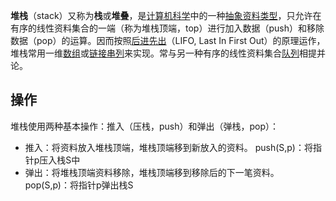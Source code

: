 


**堆栈**（stack）又称为**栈**或**堆叠**，是[计算机科学](https://zh.wikipedia.org/wiki/%E8%A8%88%E7%AE%97%E6%A9%9F%E7%A7%91%E5%AD%B8 "计算机科学")中的一种[抽象资料类型](https://zh.wikipedia.org/wiki/%E6%8A%BD%E8%B1%A1%E8%B3%87%E6%96%99%E5%9E%8B%E5%88%A5 "抽象资料类型")，只允许在有序的线性资料集合的一端（称为堆栈顶端，top）进行加入数据（push）和移除数据（pop）的运算。因而按照[后进先出](https://zh.wikipedia.org/wiki/%E5%BE%8C%E9%80%B2%E5%85%88%E5%87%BA%E6%BC%94%E7%AE%97%E6%B3%95 "后进先出算法")（LIFO, Last In First Out）的原理运作，堆栈常用一维[数组](https://zh.wikipedia.org/wiki/%E9%99%A3%E5%88%97 "数组")或[链接串列](https://zh.wikipedia.org/wiki/%E9%80%A3%E7%B5%90%E4%B8%B2%E5%88%97 "链接串列")来实现。常与另一种有序的线性资料集合[队列](https://zh.wikipedia.org/wiki/%E4%BD%87%E5%88%97 "队列")相提并论。
## 操作
堆栈使用两种基本操作：推入（压栈，push）和弹出（弹栈，pop）：

-   推入：将资料放入堆栈顶端，堆栈顶端移到新放入的资料。
push(S,p)：将指针p压入栈S中
-   弹出：将堆栈顶端资料移除，堆栈顶端移到移除后的下一笔资料。
pop(S,p)：将指针p弹出栈S

<!--stackedit_data:
eyJoaXN0b3J5IjpbMjI0Mzk5MjQ5XX0=
-->